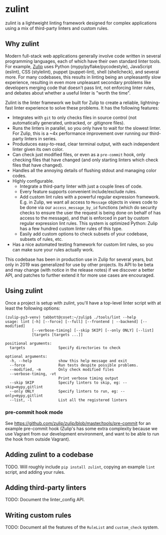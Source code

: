 # zulint

zulint is a lightweight linting framework designed for complex
applications using a mix of third-party linters and custom rules.

## Why zulint

Modern full-stack web applications generally involve code written in
several programming languages, each of which have their own standard
linter tools.  For example, [Zulip](https://zulipchat.com) uses Python
(mypy/pyflake/pycodestyle), JavaScript (eslint), CSS (stylelint),
puppet (puppet-lint), shell (shellcheck), and several more.  For many
codebases, this results in linting being an unpleasantly slow
experience, resulting in even more unpleasant secondary problems like
developers merging code that doesn't pass lint, not enforcing linter
rules, and debates about whether a useful linter is "worth the time".

Zulint is the linter framework we built for Zulip to create a
reliable, lightning-fast linter experience to solve these problems.
It has the following features:

- Integrates with `git` to only checks files in source control (not
  automatically generated, untracked, or .gitignore files).
- Runs the linters in parallel, so you only have to wait for the
  slowest linter.  For Zulip, this is a ~4x performance improvement
  over running our third-party linters in series.
- Produduces easy-to-read, clear terminal output, with each
  independent linter given its own color.
- Can check just modified files, or even as a `pre-commit` hook, only
  checking files that have changed (and only starting linters which
  check files that have changed).
- Handles all the annoying details of flushing stdout and managing
  color codes.
- Highly configurable.
  - Integrate a third-party linter with just a couple lines of code.
  - Every feature supports convenient include/exclude rules.
  - Add custom lint rules with a powerful regular expression
    framework.  E.g. in Zulip, we want all access to `Message` objects
    in views code to be done via our `access_message_by_id` functions
    (which do security checks to ensure the user the request is being
    done on behalf of has access to the message), and that is enforced
    in part by custom regular expression lint rules.  This system is
    optimized Python: Zulip has a few hundred custom linter rules of
    this type.
  - Easily add custom options to check subsets of your codebase,
    subsets of rules, etc.
- Has a nice automated testing framework for custom lint rules, so you
  can make sure your rules actually work.

This codebase has been in production use in Zulip for several years,
but only in 2019 was generalized for use by other projects.  Its API
to be beta and may change (with notice in the release notes) if we
discover a better API, and patches to further extend it for more use
cases are encouraged.

## Using zulint

Once a project is setup with zulint, you'll have a top-level linter
script with at least the following options:

```
(zulip-py3-venv) tabbott@coset:~/zulip$ ./tools/lint --help
usage: lint [-h] [--force] [--full] [--frontend | --backend] [--modified]
            [--verbose-timing] [--skip SKIP] [--only ONLY] [--list]
            [targets [targets ...]]

positional arguments:
  targets               Specify directories to check

optional arguments:
  -h, --help            show this help message and exit
  --force               Run tests despite possible problems.
  --modified, -m        Only check modified files
  --verbose-timing, -vt
                        Print verbose timing output
  --skip SKIP           Specify linters to skip, eg: --skip=mypy,gitlint
  --only ONLY           Specify linters to run, eg: --only=mypy,gitlint
  --list, -l            List all the registered linters
```

### pre-commit hook mode

See https://github.com/zulip/zulip/blob/master/tools/pre-commit for an
example pre-commit hook (Zulip's has some extra complexity because we
use Vagrant from our development environment, and want to be able to
run the hook from outside Vagrant).

## Adding zulint to a codebase

TODO.  Will roughly include `pip install zulint`, copying an example
`lint` script, and adding your rules.


## Adding third-party linters

TODO: Document the linter_config API.

## Writing custom rules

TODO: Document all the features of the `RuleList` and `custom_check` system.


